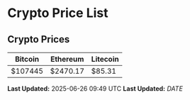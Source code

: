 # Crypto Price List

## Crypto Prices
| Bitcoin | Ethereum | Litecoin |
| ------- | -------- | -------- |
| $107445 | $2470.17 | $85.31 |
**Last Updated:** 2025-06-26 09:49 UTC
**Last Updated:** $DATE$
